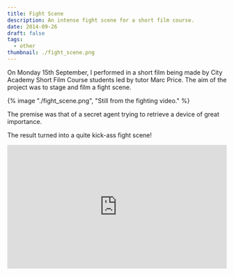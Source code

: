```yaml
---
title: Fight Scene
description: An intense fight scene for a short film course.
date: 2014-09-26
draft: false
tags:
  - other
thumbnail: ./fight_scene.png
---
```


On Monday 15th September, I performed in a short film being made by City Academy Short Film Course students led by tutor Marc Price. The aim of the project was to stage and film a fight scene.

{% image "./fight_scene.png", "Still from the fighting video." %}

The premise was that of a secret agent trying to retrieve a device of great importance.

The result turned into a quite kick-ass fight scene!

<div style="padding:56.25% 0 0 0;position:relative;"><iframe src="https://player.vimeo.com/video/106931667?badge=0&amp;autopause=0&amp;player_id=0&amp;app_id=58479" frameborder="0" allow="autoplay; fullscreen; picture-in-picture; clipboard-write" style="position:absolute;top:0;left:0;width:100%;height:100%;" title="fight stuff"></iframe></div><script src="https://player.vimeo.com/api/player.js"></script>
